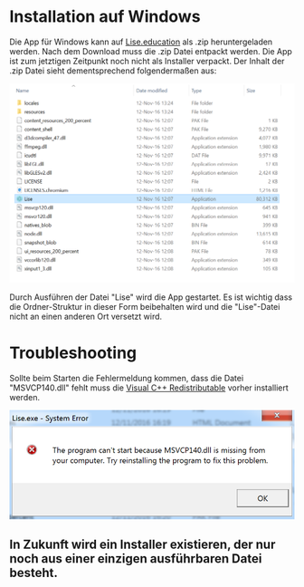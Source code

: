 # Installation auf Windows
Die App für Windows kann auf [Lise.education](http://Lise.education/) als .zip heruntergeladen werden.
Nach dem Download muss die .zip Datei entpackt werden. Die App ist zum jetztigen Zeitpunkt noch nicht als Installer verpackt. 
Der Inhalt der .zip Datei sieht dementsprechend folgendermaßen aus:

  ![windows](img/windows.png)

Durch Ausführen der Datei "Lise" wird die App gestartet. Es ist wichtig dass die Ordner-Struktur in dieser Form beibehalten wird und die "Lise"-Datei nicht an einen anderen Ort versetzt wird.

# Troubleshooting
Sollte beim Starten die Fehlermeldung kommen, dass die Datei "MSVCP140.dll" fehlt muss die [Visual C++ Redistributable](https://www.microsoft.com/de-de/download/details.aspx?id=48145) vorher installiert werden.

![windows](img/msvcp140.png)

## In Zukunft wird ein Installer existieren, der nur noch aus einer einzigen ausführbaren Datei besteht.
